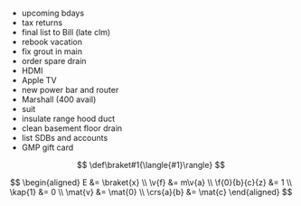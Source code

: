- upcoming bdays
- tax returns
- final list to Bill (late clm)
- rebook vacation
- fix grout in main
- order spare drain
- HDMI
- Apple TV
- new power bar and router
- Marshall (400 avail)
- suit
- insulate range hood duct
- clean basement floor drain
- list SDBs and accounts
- GMP gift card

<script type="text/javascript" async
  src="https://cdnjs.cloudflare.com/ajax/libs/mathjax/2.7.5/MathJax.js?config=TeX-MML-AM_CHTML">
</script>

$$
\def\braket#1{\langle{#1}\rangle}
$$

$$
\begin{aligned}
  E &= \braket{x} \\
  \v{f} &= m\v{a} \\
  \f{0}{b}{c}{z} &= 1 \\
  \kap{1} &= 0 \\
  \mat{v} &= \mat{0} \\
  \crs{a}{b} &= \mat{c}
\end{aligned}
$$
